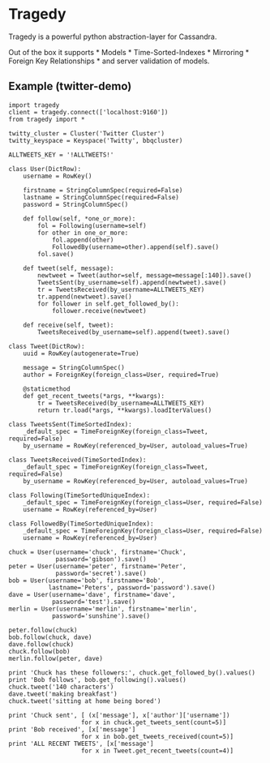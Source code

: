 # Tragedy

Tragedy is a powerful python abstraction-layer for Cassandra.

Out of the box it supports
    *    Models
    *    Time-Sorted-Indexes
    *    Mirroring
    *    Foreign Key Relationships
    *    and server validation of models.

## Example (twitter-demo)

	import tragedy
	client = tragedy.connect(['localhost:9160'])
	from tragedy import *

	twitty_cluster = Cluster('Twitter Cluster')
	twitty_keyspace = Keyspace('Twitty', bbqcluster)

	ALLTWEETS_KEY = '!ALLTWEETS!'

	class User(DictRow):
	    username = RowKey()
    
	    firstname = StringColumnSpec(required=False)
	    lastname = StringColumnSpec(required=False)
	    password = StringColumnSpec()
    
	    def follow(self, *one_or_more):
	        fol = Following(username=self)
	        for other in one_or_more:
	            fol.append(other)
	            FollowedBy(username=other).append(self).save()
	        fol.save()
    
	    def tweet(self, message):
	        newtweet = Tweet(author=self, message=message[:140]).save()
	        TweetsSent(by_username=self).append(newtweet).save()
	        tr = TweetsReceived(by_username=ALLTWEETS_KEY)
	        tr.append(newtweet).save()
	        for follower in self.get_followed_by():
	            follower.receive(newtweet)            
    
	    def receive(self, tweet):
	        TweetsReceived(by_username=self).append(tweet).save()
    
	class Tweet(DictRow):
	    uuid = RowKey(autogenerate=True)

	    message = StringColumnSpec()
	    author = ForeignKey(foreign_class=User, required=True)

	    @staticmethod
	    def get_recent_tweets(*args, **kwargs):
	        tr = TweetsReceived(by_username=ALLTWEETS_KEY)
	        return tr.load(*args, **kwargs).loadIterValues()

	class TweetsSent(TimeSortedIndex):
	    _default_spec = TimeForeignKey(foreign_class=Tweet, required=False)
	    by_username = RowKey(referenced_by=User, autoload_values=True)

	class TweetsReceived(TimeSortedIndex):
	    _default_spec = TimeForeignKey(foreign_class=Tweet, required=False)
	    by_username = RowKey(referenced_by=User, autoload_values=True)

	class Following(TimeSortedUniqueIndex):
	    _default_spec = TimeForeignKey(foreign_class=User, required=False)
	    username = RowKey(referenced_by=User)
    
	class FollowedBy(TimeSortedUniqueIndex):
	    _default_spec = TimeForeignKey(foreign_class=User, required=False)
	    username = RowKey(referenced_by=User)

	chuck = User(username='chuck', firstname='Chuck', 
				 password='gibson').save()
	peter = User(username='peter', firstname='Peter', 
				 password='secret').save()
	bob = User(username='bob', firstname='Bob', 
			   lastname='Peters', password='password').save()
	dave = User(username='dave', firstname='dave',
				password='test').save()
	merlin = User(username='merlin', firstname='merlin',
			    password='sunshine').save()

	peter.follow(chuck)
	bob.follow(chuck, dave)
	dave.follow(chuck)
	chuck.follow(bob)
	merlin.follow(peter, dave)

	print 'Chuck has these followers:', chuck.get_followed_by().values()
	print 'Bob follows', bob.get_following().values()
	chuck.tweet('140 characters')
	dave.tweet('making breakfast')
	chuck.tweet('sitting at home being bored')

	print 'Chuck sent', [ (x['message'], x['author']['username']) 
						for x in chuck.get_tweets_sent(count=5)]
	print 'Bob received', [x['message'] 
						for x in bob.get_tweets_received(count=5)]
	print 'ALL RECENT TWEETS', [x['message'] 
						for x in Tweet.get_recent_tweets(count=4)]
